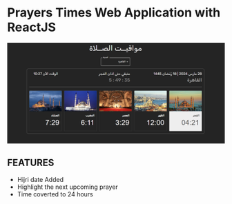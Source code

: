 # Prayers Times Web Application with ReactJS

![Prayers times](/public/preview.png)

## FEATURES

- Hijri date Added
- Highlight the next upcoming prayer
- Time coverted to 24 hours
